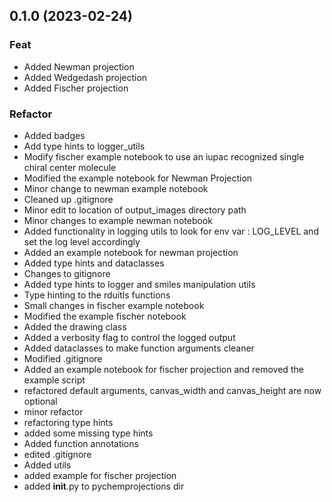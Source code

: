 ## 0.1.0 (2023-02-24)

### Feat

- Added Newman projection
- Added Wedgedash projection
- Added Fischer projection

### Refactor

- Added badges
- Add type hints to logger_utils
- Modify fischer example notebook to use an iupac recognized single chiral center molecule
- Modified the example notebook for Newman Projection
- Minor change to newman example notebook
- Cleaned up .gitignore
- Minor edit to location of output_images directory path
- Minor changes to example newman notebook
- Added functionality in logging utils to look for env var : LOG_LEVEL and set the log level accordingly
- Added an example notebook for newman projection
- Added type hints and dataclasses
- Changes to gitignore
- Added type hints to logger and smiles manipulation utils
- Type hinting to the rduitls functions
- Small changes in fischer example notebook
- Modified the example fischer notebook
- Added the drawing class
- Added a verbosity flag to control the logged output
- Added dataclasses to make function arguments cleaner
- Modified .gitignore
- Added an example notebook for fischer projection and removed the example script
- refactored default arguments, canvas_width and canvas_height are now optional
- minor refactor
- refactoring type hints
- added some missing type hints
- Added function annotations
- edited .gitignore
- Added utils
- added example for fischer projection
- added __init__.py to pychemprojections dir
